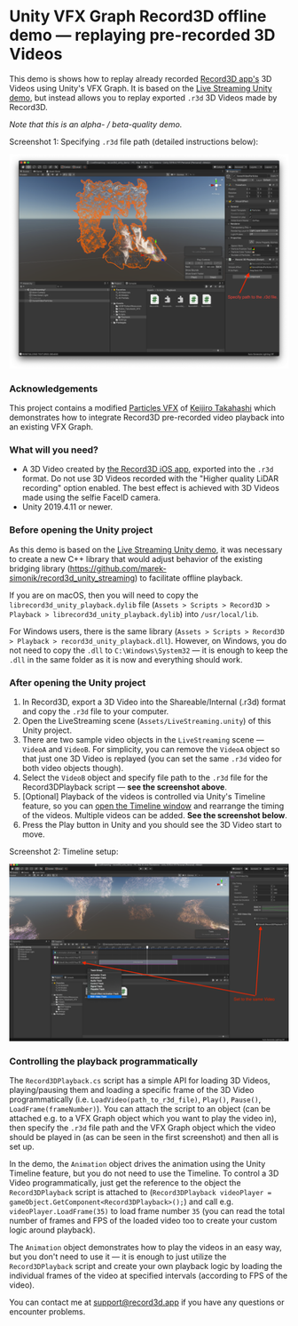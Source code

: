 # Unity VFX Graph Record3D offline demo — replaying pre-recorded 3D Videos

This demo is shows how to replay already recorded [Record3D app's](https://record3d.app/) 3D Videos using Unity's VFX Graph. It is based on the [Live Streaming Unity demo](https://github.com/marek-simonik/record3d_unity_demo), but instead allows you to replay exported `.r3d` 3D Videos made by Record3D.

*Note that this is an alpha- / beta-quality demo.*

Screenshot 1: Specifying `.r3d` file path (detailed instructions below):

<img src="img/pipeline_specify_path.png">

### Acknowledgements

This project contains a modified [Particles VFX](https://github.com/keijiro/Rsvfx/blob/master/Assets/Test/Vfx/Particles.vfx) of [Keijiro Takahashi](https://github.com/keijiro) which demonstrates how to integrate Record3D pre-recorded video playback into an existing VFX Graph.

### What will you need?
- A 3D Video created by [the Record3D iOS app](https://record3d.app), exported into the `.r3d` format. Do not use 3D Videos recorded with the "Higher quality LiDAR recording" option enabled. The best effect is achieved with 3D Videos made using the selfie FaceID camera.
- Unity 2019.4.11 or newer.

### Before opening the Unity project
As this demo is based on the [Live Streaming Unity demo](https://github.com/marek-simonik/record3d_unity_demo), it was necessary to create a new C++ library that would adjust behavior of the existing bridging library (https://github.com/marek-simonik/record3d_unity_streaming) to facilitate offline playback.

If you are on macOS, then you will need to copy the `librecord3d_unity_playback.dylib` file (`Assets > Scripts > Record3D > Playback > librecord3d_unity_playback.dylib`) into `/usr/local/lib`.

For Windows users, there is the same library (`Assets > Scripts > Record3D > Playback > record3d_unity_playback.dll`). However, on Windows, you do not need to copy the `.dll` to `C:\Windows\System32` — it is enough to keep the `.dll` in the same folder as it is now and everything should work.

### After opening the Unity project

1. In Record3D, export a 3D Video into the Shareable/Internal (.r3d) format and copy the `.r3d` file to your computer.
1. Open the LiveStreaming scene (`Assets/LiveStreaming.unity`) of this Unity project.
1. There are two sample video objects in the `LiveStreaming` scene — `VideoA` and `VideoB`. For simplicity, you can remove the `VideoA` object so that just one 3D Video is replayed (you can set the same `.r3d` video for both video objects though).
1. Select the `VideoB` object and specify file path to the `.r3d` file for the Record3DPlayback script — **see the screenshot above**.
1. \[Optional\] Playback of the videos is controlled via Unity's Timeline feature, so you can [open the Timeline window](https://docs.unity3d.com/2019.2/Documentation/Manual/TimelineEditorWindow.html) and rearrange the timing of the videos. Multiple videos can be added. **See the screenshot below**.
1. Press the Play button in Unity and you should see the 3D Video start to move.

Screenshot 2: Timeline setup:

<img src="img/timeline_setup.png">

### Controlling the playback programmatically
The `Record3DPlayback.cs` script has a simple API for loading 3D Videos, playing/pausing them and loading a specific frame of the 3D Video programmatically (i.e. `LoadVideo(path_to_r3d_file)`, `Play()`, `Pause()`, `LoadFrame(frameNumber)`). You can attach the script to an object (can be attached e.g. to a VFX Graph object which you want to play the video in), then specify the `.r3d` file path and the VFX Graph object which the video should be played in (as can be seen in the first screenshot) and then all is set up.

In the demo, the `Animation` object drives the animation using the Unity Timeline feature, but you do not need to use the Timeline. To control a 3D Video programmatically, just get the reference to the object the `Record3DPlayback` script is attached to (`Record3DPlayback videoPlayer = gameObject.GetComponent<Record3DPlayback>();`) and call e.g. `videoPlayer.LoadFrame(35)` to load frame number `35` (you can read the total number of frames and FPS of the loaded video too to create your custom logic around playback).

The `Animation` object demonstrates how to play the videos in an easy way, but you don't need to use it — it is enough to just utilize the `Record3DPlayback` script and create your own playback logic by loading the individual frames of the video at specified intervals (according to FPS of the video).

You can contact me at support@record3d.app if you have any questions or encounter problems.